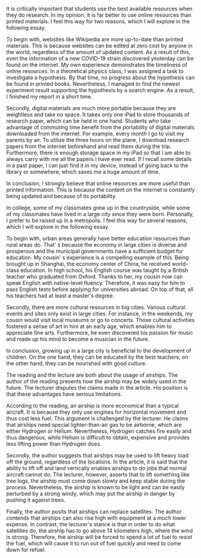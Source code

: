 It is critically important that students use the best available resources when they do research. In my opinion, it is far better to use online resources than printed materials. I feel this way for two reasons, which I will explore in the following essay. 

To begin with, websites like Wikipedia are more up-to-date than printed materials. This is because websites can be edited at zero cost by anyone in the world, regardless of the amount of updated content. As a result of this, even the information of a new COVID-19 strain discovered yesterday can be found on the internet. My own experience demonstrates the timeliness of online resources. In a theoretical physics class, I was assigned a task to investigate a hypothesis. By that time, no progress about the hypothesis can be found in printed books. Nevertheless, I managed to find the newest experiment result supporting the hypothesis by a search engine. As a result, I finished my report in a short time.

Secondly, digital materials are much more portable because they are weightless and take no space. It takes only one iPad to store thousands of research paper, which can be held in one hand. Students who take advantage of commuting time benefit from the portability of digital materials downloaded from the internet. For example, every month I go to visit my parents by air. To utilize the three hours on the plane, I download research papers from the internet beforehand and read them during the trip. Furthermore, there is enough storage space in my iPad so that I am able to always carry with me all the papers I have ever read. If I recall some details in a past paper, I can just find it in my device, instead of going back to the library or somewhere, which saves me a huge amount of time.

In conclusion, I strongly believe that online resources are more useful than printed information. This is because the content on the internet is constantly being updated and because of its portability.



In college, some of my classmates grew up in the countryside, while some of my classmates have lived in a large city since they were born.
Personally, I prefer to be raised up in a metropolis.
I feel this way for several reasons, which I will explore in the following essay.

To begin with, urban areas generally have better education resources than rural areas do.
That' s because the economy in large cities is diverse and prosperous and the municipal governments have a sufficient budget for education.
My cousin' s experience is a compelling example of this.
Being brought up in Shanghai, the economy center of China, he received world-class education.
In high school, his English course was taught by a British teacher who graduated from Oxford.
Thanks to her, my cousin now can speak English with native-level fluency.
Therefore, it was easy for him to pass English tests before applying for universities abroad.
On top of that, all his teachers had at least a master's degree.

Secondly, there are more cultural resources in big cities.
Various cultural events and sites only exist in large cities.
For instance, in the weekends, my cousin would visit local museums or go to concerts.
Those cultural activities fostered a sense of art in him at an early age, which enables him to appreciate
fine arts.
Furthermore, he even discovered his passion for music and made up his mind to become a musician in the future.

In conclusion, growing up in a large city is beneficial to the development of children.
On the one hand, they can be educated by the best teachers;
on the other hand, they can be nourished with good culture. 



The reading and the lecture are both about the usage of airships. The author of the reading presents how the airship may be widely used in the future. The lecturer disputes the claims made in the article. His position is that these advantages have serious limitations.

According to the reading, an airship is more economical than a typical aircraft. It is because they only use engines for horizontal movement and thus cost less fuel. This argument is challenged by the lecturer. He claims that airships need special lighter-than-air gas to be airborne, which are either Hydrogen or Helium. Nevertheless, Hydrogen catches fire easily and thus dangerous, while Helium is difficult to obtain, expensive and provides less lifting power than Hydrogen does. 

Secondly, the author suggests that airships may be used to lift heavy load off the ground, regardless of the locations. In the article, it is said that the ability to lift off and land vertically enables airships to do jobs that normal aircraft cannot do. The lecturer, however, asserts that to lift something like tree logs, the airship must come down slowly and keep stable during the process. Nevertheless, the airship is known to be light and can be easily perturbed by a strong windy, which may put the airship in danger by pushing it against trees.

Finally, the author posits that airships can replace satellites. The author contends that airships can also rise high with equipment at a much lower expense. In contrast, the lecturer's stance is that in order to do what satellites do, the airship has to go above 14 kilometers high, where the wind is strong. Therefore, the airship will be forced to spend a lot of fuel to resist the fuel, which will cause it to run out of fuel quickly and need to come down for refuel.

